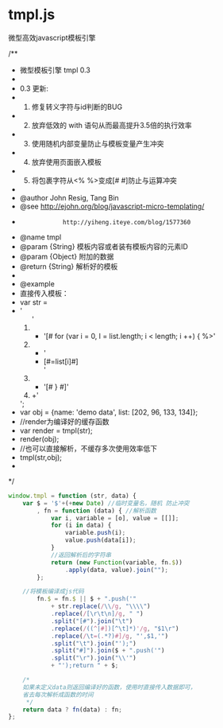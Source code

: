 tmpl.js
=======

微型高效javascript模板引擎


/**
 * 微型模板引擎 tmpl 0.3
 *
 * 0.3 更新:
 * 1. 修复转义字符与id判断的BUG
 * 2. 放弃低效的 with 语句从而最高提升3.5倍的执行效率
 * 3. 使用随机内部变量防止与模板变量产生冲突
 * 4. 放弃使用页面嵌入模板
 * 5. 将包裹字符从<% %>变成[# #]防止与运算冲突
 *
 * @author	John Resig, Tang Bin
 * @see		http://ejohn.org/blog/javascript-micro-templating/
 *                 http://yiheng.iteye.com/blog/1577360
 * @name	tmpl
 * @param	{String}	模板内容或者装有模板内容的元素ID
 * @param	{Object}	附加的数据
 * @return	{String}	解析好的模板
 *
 * @example
 * 直接传入模板：
 * var str =
 * '<ol title="[#=name#]">'
 * + '[# for (var i = 0, l = list.length; i < length; i ++) { %>'
 * +	'<li>[#=list[i]#]</li>'
 * + '[# } #]'
 * +'</ol>';
 * var obj = {name: 'demo data', list: [202, 96, 133, 134]};
 * //render为编译好的缓存函数
 * var render = tmpl(str);
 * render(obj);
 * //也可以直接解析，不缓存多次使用效率低下
 * tmpl(str,obj);
 *
 */

```javascript
window.tmpl = function (str, data) {
    var $ = '$'+(+new Date) //临时变量名，随机 防止冲突
        , fn = function (data) { //解析函数
            var i, variable = [o], value = [[]];
            for (i in data) {
                variable.push(i);
                value.push(data[i]);
            }
            //返回解析后的字符串
            return (new Function(variable, fn.$))
                .apply(data, value).join("");
        };

    //将模板编译成js代码
        fn.$ = fn.$ || $ + ".push('"
            + str.replace(/\\/g, "\\\\")
            .replace(/[\r\t\n]/g, " ")
            .split("[#").join("\t")
            .replace(/((^|#])[^\t]*)'/g, "$1\r")
            .replace(/\t=(.*?)#]/g, "',$1,'")
            .split("\t").join("');")
            .split("#]").join($ + ".push('")
            .split("\r").join("\\'")
            + "');return " + $;

    /*
    如果未定义data则返回编译好的函数，使用时直接传入数据即可，
    省去每次解析成函数的时间
     */
    return data ? fn(data) : fn;
};
```


